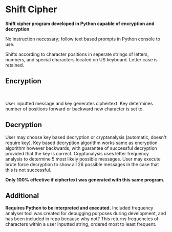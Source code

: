 # Shift Cipher
<p><strong>Shift cipher program developed in Python capable of encryption and decryption</strong></p>
<p>No instruction necessary; follow text based prompts in Python console to use.</p>
<p>Shifts according to character positions in seperate strings of letters, numbers, and special characters located on US keyboard.  Letter case is retained.</p>
<h2>Encryption</h2><br>
<p>User inputted message and key generates ciphertext.  Key determines number of positions forward or backward new character is set to.</p>
<h2>Decryption</h2>
<p>User may choose key based decryption or cryptanalysis (automatic, doesn't require key).  Key based decryption algorithm works same as encryption algorithm however backwards, with guarantee of successful decryption provided that the key is correct.  Cryptanalysis uses letter frequency analysis to determine 5 most likely possible messages.  User may execute brute force decryption to show all 26 possible messages in the case that this is not successful.</p>
<p><b>Only 100% effective if ciphertext was generated with this same program.</b></p>
<h2>Additional</h2>
<p><b>Requires Python to be interpreted and executed.</b>  Included frequency analyser tool was created for debugging purposes during development, and has been included in repo because why not?  This returns frequencies of characters within a user inputted string, ordered most to least frequent.
